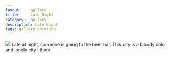```yaml
---
layout:    gallery
title:     Late Night
category:  gallery
description: Late Night
tags: gallery painting
---
```

<img src="http://guojing.qiniudn.com/blog/gallery/latenight.PNG"/>
Late at night, someone is going to the beer bar. This city is a bloody cold and lonely city I think.
